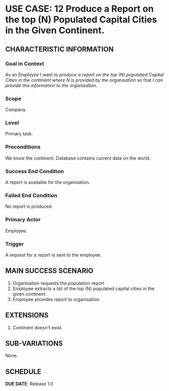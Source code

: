 # USE CASE: 12 Produce a Report on the top (N) Populated Capital Cities in the Given Continent.

## CHARACTERISTIC INFORMATION

### Goal in Context

As an *Employee* I want *to produce a report on the top (N) populated Capital Cities in the continent where N is provided by the organisation* so that *I can provide this information to the organisation.*

### Scope

Company.

### Level

Primary task.

### Preconditions

We know the continent. Database contains current data on the world.

### Success End Condition

A report is available for the organisation.

### Failed End Condition

No report is produced.

### Primary Actor

Employee.

### Trigger

A request for a report is sent to the employee.

## MAIN SUCCESS SCENARIO

1. Organisation requests the population report
2. Employee extracts a list of the top (N) populated capital cities in the given continent.
3. Employee provides report to organisation.

## EXTENSIONS

1. Continent doesn't exist.

## SUB-VARIATIONS

None.

## SCHEDULE

**DUE DATE**: Release 1.0

